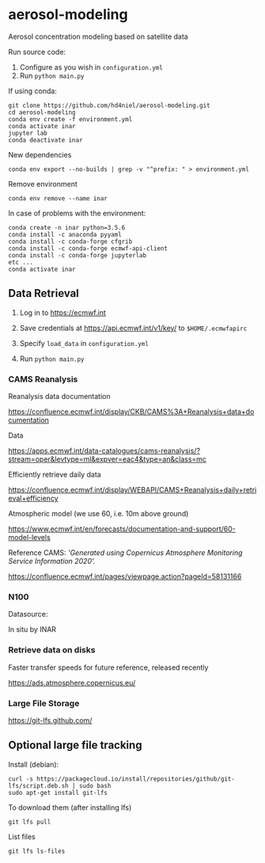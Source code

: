 # aerosol-modeling
Aerosol concentration modeling based on satellite data

Run source code:
1. Configure as you wish in `configuration.yml`
2. Run `python main.py`

If using conda:
```
git clone https://github.com/hd4niel/aerosol-modeling.git
cd aerosol-modeling
conda env create -f environment.yml
conda activate inar
jupyter lab
conda deactivate inar
```
New dependencies
```
conda env export --no-builds | grep -v "^prefix: " > environment.yml
```
Remove environment
```
conda env remove --name inar
```
In case of problems with the environment:
```
conda create -n inar python=3.5.6
conda install -c anaconda pyyaml
conda install -c conda-forge cfgrib
conda install -c conda-forge ecmwf-api-client
conda install -c conda-forge jupyterlab
etc ...
conda activate inar
```

## Data Retrieval

1. Log in to https://ecmwf.int

2. Save credentials at https://api.ecmwf.int/v1/key/ to `$HOME/.ecmwfapirc`

3. Specify `load_data` in `configuration.yml`

4. Run `python main.py`

### CAMS Reanalysis

Reanalysis data documentation

https://confluence.ecmwf.int/display/CKB/CAMS%3A+Reanalysis+data+documentation

Data

https://apps.ecmwf.int/data-catalogues/cams-reanalysis/?stream=oper&levtype=ml&expver=eac4&type=an&class=mc

Efficiently retrieve daily data

https://confluence.ecmwf.int/display/WEBAPI/CAMS+Reanalysis+daily+retrieval+efficiency

Atmospheric model (we use 60, i.e. 10m above ground)

https://www.ecmwf.int/en/forecasts/documentation-and-support/60-model-levels

Reference CAMS: _'Generated using Copernicus Atmosphere Monitoring Service Information 2020'._

https://confluence.ecmwf.int/pages/viewpage.action?pageId=58131166  

### N100

Datasource:

In situ by INAR

### Retrieve data on disks

Faster transfer speeds for future reference, released recently

https://ads.atmosphere.copernicus.eu/

### Large File Storage

https://git-lfs.github.com/

## Optional large file tracking

Install (debian):
```
curl -s https://packagecloud.io/install/repositories/github/git-lfs/script.deb.sh | sudo bash
sudo apt-get install git-lfs
```

To download them (after installing lfs)
```
git lfs pull
```

List files
```
git lfs ls-files
```
